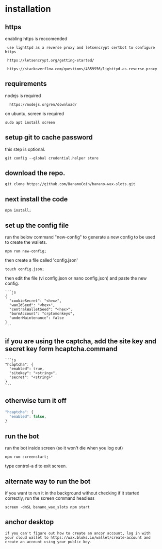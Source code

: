 # installation

## https

enabling https is reccomended

     use lighttpd as a reverse proxy and letsencrypt certbot to configure https

     https://letsencrypt.org/getting-started/

     https://stackoverflow.com/questions/4859956/lighttpd-as-reverse-proxy

## requirements

nodejs is required

      https://nodejs.org/en/download/

on ubuntu, screen is required

    sudo apt install screen

## setup git to cache password

this step is optional.

    git config --global credential.helper store

## download the repo.

    git clone https://github.com/BananoCoin/banano-wax-slots.git

## next install the code

    npm install;

## set up the config file

run the below command "new-config" to generate a new config to be used to create the wallets.

    npm run new-config;

then create a file called 'config.json'

    touch config.json;

then edit the file (vi config.json or nano config.json) and paste the new config.

    ```js
    {
      "cookieSecret": "<hex>",
      "waxIdSeed": "<hex>",
      "centralWalletSeed": "<hex>",
      "burnAccount": "crptomonkeys",
      "underMaintenance": false
    }
    ```

## if you are using the captcha, add the site key and secret key form hcaptcha.command

    ```js
    "hcaptcha": {
      "enabled": true,
      "sitekey": "<string>",
      "secret": "<string>"
    }
    ```

## otherwise turn it off

```js
"hcaptcha": {
  "enabled": false,
}
```

## run the bot

run the bot inside screen (so it won't die when you log out)

    npm run screenstart;

type control-a d to exit screen.

## alternate way to run the bot

if you want to run it in the background without checking if it started correctly, run the screen command headless

    screen -dmSL banano_wax_slots npm start

## anchor desktop

    if you can't figure out how to create an ancor account, log in with your cloud wallet to https://wax.bloks.io/wallet/create-account and create an account using your public key.
